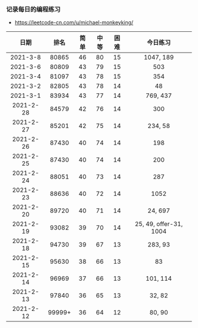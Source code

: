 ### 记录每日的编程练习
- https://leetcode-cn.com/u/michael-monkeyking/

| 日期 | 排名 | 简单 | 中等 | 困难 | 今日练习 |
| :----: | :----: | :----: | :----: | :----: | :----: |
| 2021-3-8 | 80865 | 46 | 80 | 15 | 1047, 189 |
| 2021-3-6 | 80809 | 43 | 79 | 15 | 503 |
| 2021-3-4 | 81097 | 43 | 78 | 15 | 354 |
| 2021-3-2 | 82805 | 43 | 78 | 14 | 48 |
| 2021-3-1 | 83934 | 43 | 77 | 14 | 769, 437 |
| 2021-2-28 | 84579 | 42 | 76 | 14 | 300 |
| 2021-2-27 | 85201 | 42 | 75 | 14 | 234, 58 |
| 2021-2-26 | 87430 | 40 | 74 | 14 | 198 |
| 2021-2-25 | 87430 | 40 | 74 | 14 | 200 |
| 2021-2-24 | 88051 | 40 | 73 | 14 | 287 |
| 2021-2-23 | 88636 | 40 | 72 | 14 | 1052 |
| 2021-2-20 | 89720 | 40 | 71 | 14 | 24, 697 |
| 2021-2-19 | 93082 | 39 | 70 | 14 | 25, 49, offer-31, 1004 |
| 2021-2-18 | 94730 | 39 | 67 | 13 | 283, 93 |
| 2021-2-15 | 95630 | 38 | 66 | 13 | 83 |
| 2021-2-14 | 96969 | 37 | 66 | 13 | 101, 114 |
| 2021-2-13 | 97840 | 36 | 65 | 13 | 32, 82 |
| 2021-2-12 | 99999+ | 36 | 64 | 12 | 80, 90 |
